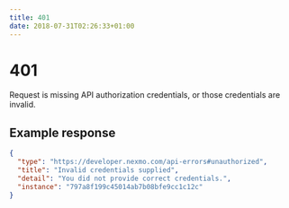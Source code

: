 ```yaml
---
title: 401
date: 2018-07-31T02:26:33+01:00
---
```


# 401

Request is missing API authorization credentials, or those credentials are invalid.

## Example response

```json
{
  "type": "https://developer.nexmo.com/api-errors#unauthorized",
  "title": "Invalid credentials supplied",
  "detail": "You did not provide correct credentials.",
  "instance": "797a8f199c45014ab7b08bfe9cc1c12c"
}
```

